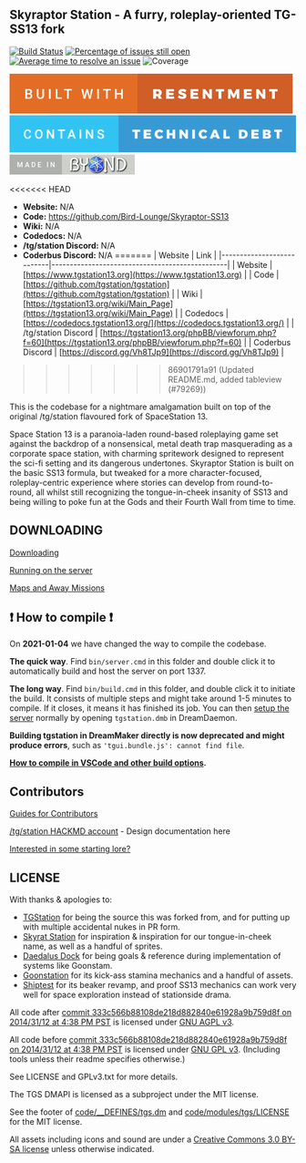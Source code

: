 ## Skyraptor Station - A furry, roleplay-oriented TG-SS13 fork

[![Build Status](https://github.com/Bird-Lounge/Skyraptor-SS13/workflows/CI%20Suite/badge.svg)](https://github.com/Bird-Lounge/Skyraptor-SS13/actions?query=workflow%3A%22CI+Suite%22)
[![Percentage of issues still open](https://isitmaintained.com/badge/open/Bird-Lounge/Skyraptor-SS13.svg)](https://isitmaintained.com/project/Bird-Lounge/Skyraptor-SS13 "Percentage of issues still open")
[![Average time to resolve an issue](https://isitmaintained.com/badge/resolution/Bird-Lounge/Skyraptor-SS13.svg)](https://isitmaintained.com/project/Bird-Lounge/Skyraptor-SS13 "Average time to resolve an issue")
![Coverage](https://img.shields.io/badge/coverage---4%25-red.svg)

[![resentment](.github/images/badges/built-with-resentment.svg)](.github/images/comics/131-bug-free.png) [![technical debt](.github/images/badges/contains-technical-debt.svg)](.github/images/comics/106-tech-debt-modified.png) [![forinfinityandbyond](.github/images/badges/made-in-byond.gif)](https://www.reddit.com/r/SS13/comments/5oplxp/what_is_the_main_problem_with_byond_as_an_engine/dclbu1a)

<<<<<<< HEAD
* **Website:** N/A
* **Code:** https://github.com/Bird-Lounge/Skyraptor-SS13
* **Wiki:** N/A
* **Codedocs:** N/A
* **/tg/station Discord:** N/A
* **Coderbus Discord:** N/A
=======
| Website                   | Link                                           |
|---------------------------|------------------------------------------------|
| Website                   | [https://www.tgstation13.org](https://www.tgstation13.org)          |
| Code                      | [https://github.com/tgstation/tgstation](https://github.com/tgstation/tgstation)    |
| Wiki                      | [https://tgstation13.org/wiki/Main_Page](https://tgstation13.org/wiki/Main_Page)   |
| Codedocs                  | [https://codedocs.tgstation13.org/](https://codedocs.tgstation13.org/)       |
| /tg/station Discord       | [https://tgstation13.org/phpBB/viewforum.php?f=60](https://tgstation13.org/phpBB/viewforum.php?f=60) |
| Coderbus Discord          | [https://discord.gg/Vh8TJp9](https://discord.gg/Vh8TJp9)               |
>>>>>>> 86901791a91 (Updated README.md, added tableview (#79269))

This is the codebase for a nightmare amalgamation built on top of the original /tg/station flavoured fork of SpaceStation 13.

Space Station 13 is a paranoia-laden round-based roleplaying game set against the backdrop of a nonsensical, metal death trap masquerading as a corporate space station, with charming spritework designed to represent the sci-fi setting and its dangerous undertones.  Skyraptor Station is built on the basic SS13 formula, but tweaked for a more character-focused, roleplay-centric experience where stories can develop from round-to-round, all whilst still recognizing the tongue-in-cheek insanity of SS13 and being willing to poke fun at the Gods and their Fourth Wall from time to time.

## DOWNLOADING
[Downloading](.github/guides/DOWNLOADING.md)

[Running on the server](.github/guides/RUNNING_A_SERVER.md)

[Maps and Away Missions](.github/guides/MAPS_AND_AWAY_MISSIONS.md)

## :exclamation: How to compile :exclamation:

On **2021-01-04** we have changed the way to compile the codebase.

**The quick way**. Find `bin/server.cmd` in this folder and double click it to automatically build and host the server on port 1337.

**The long way**. Find `bin/build.cmd` in this folder, and double click it to initiate the build. It consists of multiple steps and might take around 1-5 minutes to compile. If it closes, it means it has finished its job. You can then [setup the server](.github/guides/RUNNING_A_SERVER.md) normally by opening `tgstation.dmb` in DreamDaemon.

**Building tgstation in DreamMaker directly is now deprecated and might produce errors**, such as `'tgui.bundle.js': cannot find file`.

**[How to compile in VSCode and other build options](tools/build/README.md).**

## Contributors
[Guides for Contributors](.github/CONTRIBUTING.md)

[/tg/station HACKMD account](https://hackmd.io/@tgstation) - Design documentation here

[Interested in some starting lore?](https://github.com/tgstation/common_core)

## LICENSE
With thanks & apologies to:
 - [TGStation](https://github.com/tgstation/tgstation) for being the source this was forked from, and for putting up with multiple accidental nukes in PR form.
 - [Skyrat Station](https://github.com/Skyrat-SS13/Skyrat-tg) for inspiration & inspiration for our tongue-in-cheek name, as well as a handful of sprites.
 - [Daedalus Dock](https://github.com/DaedalusDock/daedalusdock) for being goals & reference during implementation of systems like Goonstam.
 - [Goonstation](https://github.com/goonstation/goonstation) for its kick-ass stamina mechanics and a handful of assets.
 - [Shiptest](https://github.com/shiptest-ss13/Shiptest) for its beaker revamp, and proof SS13 mechanics can work very well for space exploration instead of stationside drama.

All code after [commit 333c566b88108de218d882840e61928a9b759d8f on 2014/31/12 at 4:38 PM PST](https://github.com/tgstation/tgstation/commit/333c566b88108de218d882840e61928a9b759d8f) is licensed under [GNU AGPL v3](https://www.gnu.org/licenses/agpl-3.0.html).

All code before [commit 333c566b88108de218d882840e61928a9b759d8f on 2014/31/12 at 4:38 PM PST](https://github.com/tgstation/tgstation/commit/333c566b88108de218d882840e61928a9b759d8f) is licensed under [GNU GPL v3](https://www.gnu.org/licenses/gpl-3.0.html).
(Including tools unless their readme specifies otherwise.)

See LICENSE and GPLv3.txt for more details.

The TGS DMAPI is licensed as a subproject under the MIT license.

See the footer of [code/__DEFINES/tgs.dm](./code/__DEFINES/tgs.dm) and [code/modules/tgs/LICENSE](./code/modules/tgs/LICENSE) for the MIT license.

All assets including icons and sound are under a [Creative Commons 3.0 BY-SA license](https://creativecommons.org/licenses/by-sa/3.0/) unless otherwise indicated.
